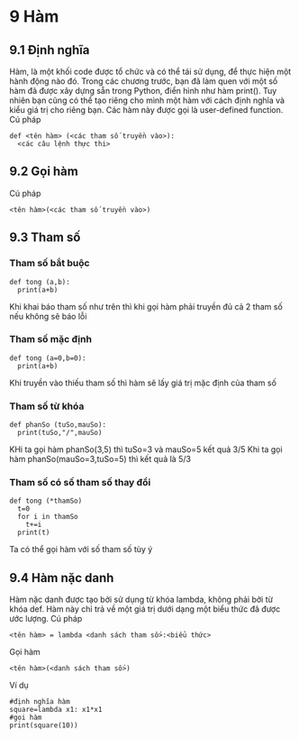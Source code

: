 # 9 Hàm
## 9.1 Định nghĩa 
Hàm, là một khối code được tổ chức và có thể tái sử dụng, để thực hiện một hành động nào đó. Trong các chương trước, bạn đã làm quen với một số hàm đã được xây dựng sẵn trong Python, điển hình như hàm print(). Tuy nhiên bạn cũng có thể tạo riêng cho mình một hàm với cách định nghĩa và kiểu giá trị cho riêng bạn. Các hàm này được gọi là user-defined function.
Cú pháp
```
def <tên hàm> (<các tham số truyền vào>):
  <các câu lệnh thực thi>
```
## 9.2 Gọi hàm
Cú pháp
```
<tên hàm>(<các tham số truyền vào>)
```
## 9.3 Tham số 
### Tham số bắt buộc
```
def tong (a,b):
  print(a+b)
```
Khi khai báo tham số như trên thì khi gọi hàm phải truyền đủ cả 2 tham số nếu không sẽ báo lỗi
### Tham số mặc định
```
def tong (a=0,b=0):
  print(a+b)
```
Khi truyền vào thiếu tham số thì hàm sẽ lấy giá trị mặc định của tham số
### Tham số từ khóa
```
def phanSo (tuSo,mauSo):
  print(tuSo,"/",mauSo)
```
KHi ta gọi hàm phanSo(3,5) thì tuSo=3 và mauSo=5 kết quả 3/5
Khi ta gọi hàm phanSo(mauSo=3,tuSo=5) thì kết quả là 5/3 
### Tham số có số tham số thay đổi
```
def tong (*thamSo)
  t=0
  for i in thamSo
    t+=i
  print(t)
```
Ta có thể gọi hàm với số tham số tùy ý
## 9.4 Hàm nặc danh
Hàm nặc danh được tạo bởi sử dụng từ khóa lambda, không phải bởi từ khóa def. Hàm này chỉ trả về một giá trị dưới dạng một biểu thức đã được ước lượng.
Cú pháp
```
<tên hàm> = lambda <danh sách tham số>:<biểu thức>
```
Gọi hàm
```
<tên hàm>(<danh sách tham số>)
```
Ví dụ
```
#định nghĩa hàm
square=lambda x1: x1*x1
#gọi hàm
print(square(10))
```
